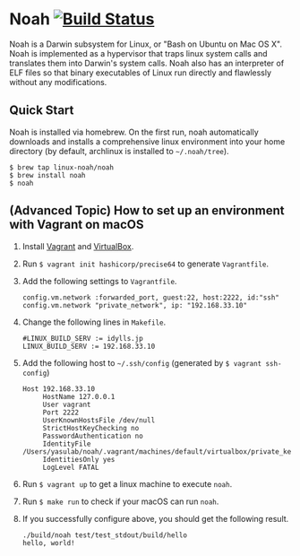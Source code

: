 # Noah [![Build Status](http://noah-ci.idylls.jp/job/noah/badge/icon)](http://noah-ci.idylls.jp/job/noah/)

Noah is a Darwin subsystem for Linux, or "Bash on Ubuntu on Mac OS X". Noah is implemented as a hypervisor that traps linux system calls and translates them into Darwin's system calls. Noah also has an interpreter of ELF files so that binary executables of Linux run directly and flawlessly without any modifications.

## Quick Start

Noah is installed via homebrew. On the first run, noah automatically downloads and installs a comprehensive linux environment into your home directory (by default, archlinux is installed to `~/.noah/tree`).

    $ brew tap linux-noah/noah
    $ brew install noah
    $ noah

## (Advanced Topic) How to set up an environment with Vagrant on macOS

1. Install [Vagrant](https://www.vagrantup.com/) and [VirtualBox](https://www.virtualbox.org/).
1. Run `$ vagrant init hashicorp/precise64` to generate `Vagrantfile`.
1. Add the following settings to `Vagrantfile`.

   ```
   config.vm.network :forwarded_port, guest:22, host:2222, id:"ssh"
   config.vm.network "private_network", ip: "192.168.33.10"
   ```

1. Change the following lines in `Makefile`.

   ```
   #LINUX_BUILD_SERV := idylls.jp
   LINUX_BUILD_SERV := 192.168.33.10
   ```

1. Add the following host to `~/.ssh/config` (generated by `$ vagrant ssh-config`)

   ```
   Host 192.168.33.10
	    HostName 127.0.0.1
	    User vagrant
	    Port 2222
	    UserKnownHostsFile /dev/null
	    StrictHostKeyChecking no
	    PasswordAuthentication no
	    IdentityFile /Users/yasulab/noah/.vagrant/machines/default/virtualbox/private_key
	    IdentitiesOnly yes
	    LogLevel FATAL
   ```
1. Run `$ vagrant up` to get a linux machine to execute `noah`.
1. Run `$ make run` to check if your macOS can run `noah`.
1. If you successfully configure above, you should get the following result.

   ```
   ./build/noah test/test_stdout/build/hello
   hello, world!
   ```

